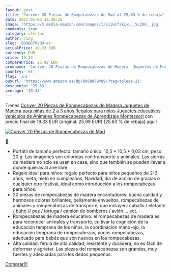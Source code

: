 ```yaml
---
layout: post
title: 'Coriver 20 Piezas de Rompecabezas de Mad al 25.63 % de rebaja'
date: 2021-01-03 19:28:25
image: 'https://m.media-amazon.com/images/I/51iHcfzkI+L._SL200_.jpg'
comments: true
category: ofertas
author: ring
slug: 'B08Q879VQ9-es'
actualPrice: 19.33 EUR
currency: EUR
price: 19.33
comparePrice: 25.99 EUR
prodname: 'Coriver 20 Piezas de Rompecabezas de Madera  Juguetes de Madera para niñas de 2 a 3 años  Regalos para niños  Juguetes educativos  vehículos de Animales  Rompecabezas de Aprendizaje Montessori'
country: 'es'
flag: '🇪🇸'
buyurl: 'https://www.amazon.es/dp/B08Q879VQ9/?tag=tolees-21'
descuento: '25.63'
average: '19.33'
---
```


Tienes [Coriver 20 Piezas de Rompecabezas de Madera  Juguetes de Madera para niñas de 2 a 3 años  Regalos para niños  Juguetes educativos  vehículos de Animales  Rompecabezas de Aprendizaje Montessori](https://www.amazon.es/dp/B08Q879VQ9/?tag=tolees-21) con precio final de  19.33 EUR (original: 25.99 EUR) (25.63 %  de rebaja) aqui!

[![Coriver 20 Piezas de Rompecabezas de Mad](https://m.media-amazon.com/images/I/51iHcfzkI+L._SL200_.jpg)](https://www.amazon.es/dp/B08Q879VQ9/?tag=tolees-21)

🔎:

- Portátil de tamaño perfecto: tamaño único: 10,5 * 10,5 * 0,03 cm, peso: 20 g. Las imágenes son coloridas con transporte y animales. Las sierras de madera no solo se usan en casa, sino que también se pueden llevar a donde quieras al aire libre.
- Regalo ideal para niños: regalo perfecto para niños pequeños de 2-3 años, nieta, nieto en cumpleaños, Navidad, día de acción de gracias o cualquier otro festival, ideal como introducción a los rompecabezas para niños.
- 20 piezas de rompecabezas de madera encantadores: buena calidad y hermosos colores brillantes, bellamente envueltos, rompecabezas de animales y rompecabezas de transporte, que incluyen: caballo / elefante / búho // pez / tortuga / camión de bomberos / avión ... ect.
- Rompecabezas de madera educativo: el rompecabezas de madera es para reconocer animales y transporte, cultivar la cognición de la educación temprana de los niños, la coordinación mano-ojo, la educación temprana de rompecabezas, pocos rompecabezas, adecuado para bebés que son nuevos en los rompecabezas.
- Alta calidad: férula de alta calidad, resistente y duradera, no es fácil de deformar y agrietar. Las piezas del rompecabezas son grandes, muy fuertes y adecuadas para los dedos pequeños.

[Comprar!!!](https://www.amazon.es/dp/B08Q879VQ9/?tag=tolees-21)
